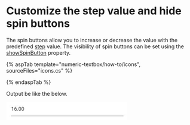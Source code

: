 # Customize the step value and hide spin buttons

The spin buttons allow you to increase or decrease the value with the predefined [step](https://help.syncfusion.com/cr/aspnetcore-js2/Syncfusion.EJ2.Inputs.NumericTextBox.html#Syncfusion_EJ2_Inputs_NumericTextBox_Step)
value. The visibility of spin buttons can be set using the [showSpinButton](https://help.syncfusion.com/cr/aspnetcore-js2/Syncfusion.EJ2.Inputs.NumericTextBox.html#Syncfusion_EJ2_Inputs_NumericTextBox_ShowSpinButton) property.

{% aspTab template="numeric-textbox/how-to/icons", sourceFiles="icons.cs" %}

{% endaspTab %}

Output be like the below.

![NumericTextBox Sample](../images/icons.png)